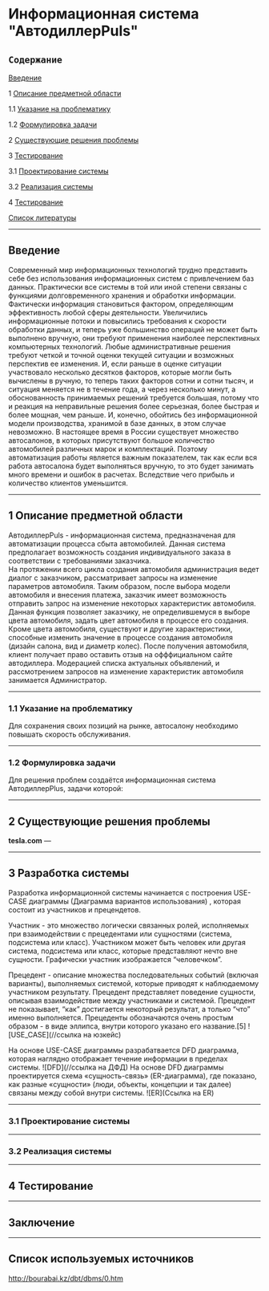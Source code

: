 # Информационная система "АвтодиллерPuls"
## `Содержание`
[Введение](#введение)

1 [Описание предметной области](#по)


1.1 [Указание на проблематику](#проблематика) 

1.2 [Формулировка задачи](#формулировка_задачи)

2 [Существующие решения проблемы](#существующие_решения_проблемы)

3 [Тестирование](#разработка_системы)

3.1 [Проектирование системы](#проектирование)

3.2 [Реализация системы](#реализация)

4 [Тестирование](#тестирование)

[Список литературы](#список_литературы)

***
## Введение <a name ="введение"></a>
Современный мир информационных технологий трудно представить себе без использования информационных систем с привлечением баз данных. Практически все системы в той или иной степени связаны с функциями долговременного хранения и обработки информации. Фактически информация становиться фактором, определяющим эффективность любой сферы деятельности. Увеличились информационные потоки и повысились требования к скорости обработки данных, и теперь уже большинство операций не может быть выполнено вручную, они требуют применения наиболее перспективных компьютерных технологий. Любые административные решения требуют четкой и точной оценки текущей ситуации и возможных перспектив ее изменения. И, если раньше в оценке ситуации участвовало несколько десятков факторов, которые могли быть вычислены в ручную, то теперь таких факторов сотни и сотни тысяч, и ситуация меняется не в течение года, а через несколько минут, а обоснованность принимаемых решений требуется большая, потому что и реакция на неправильные решения более серьезная, более быстрая и более мощная, чем раньше. И, конечно, обойтись без информационной модели производства, хранимой в базе данных, в этом случае невозможно.
В настоящее время в России существует множество автосалонов, в которых присутствуют большое количество автомобилей различных марок и комплектаций. Поэтому автоматизация работы является важным показателем, так как если вся работа автосалона будет выполняться вручную, то это будет занимать много времени и ошибок в расчетах. Вследствие чего прибыль и количество клиентов уменьшится.
***
## 1 Описание предметной области <a name ="по"></a>


АвтодиллерPuls - информационная система, предназначеная для автоматизации процесса сбыта автомобилей. Данная система предполагает возможность создания индивидуального заказа в соответствии с требованиями заказчика.  
На протяжении всего цикла создания автомобиля администрация ведет диалог с заказчиком, рассматривает запросы на изменение параметров автомобиля. Таким образом, после выбора модели автомобиля и внесения платежа, заказчик имеет возможность отправить запрос на изменение некоторых характеристик автомобиля. Данная функция позволяет заказчику, не определившемуся в выборе цвета автомобиля, задать цвет автомобиля в процессе его создания. Кроме цвета автомобиля, существуют и другие характеристики, способные изменить значение в процессе создания автомобиля (дизайн салона, вид и диаметр колес).
После получения автомобиля, клиент получает право оставить отзыв на офффициальном сайте автодиллера. 
Модерацией списка актуальных объявлений, и рассмотрением запросов на изменение характеристик автомобиля занимается Администратор.

***
  ### 1.1 Указание на проблематику <a name ="указание_на_проблематику"></a>
  Для сохранения своих позиций на рынке, автосалону необходимо повышать скорость обслуживания.
***
  ### 1.2 Формулировка задачи <a name ="формулировка_задачи"></a>
  Для решения проблем создаётся информационная система АвтодиллерPlus, задачи которой:
 
    
***
## 2 Существующие решения проблемы <a name ="существующие_решения_проблемы"></a>

**tesla.com** — 



***
## 3 Разработка системы <a name ="разработка_системы"></a>
Разработка информационной системы начинается с построения USE-CASE диаграммы (Диаграмма вариантов использования) , которая состоит из участников и прецендетов.

Участник - это множество логически связанных ролей, исполняемых при взаимодействии с прецедентами или сущностями (система, подсистема или класс). Участником может быть человек или другая система, подсистема или класс, которые представляют нечто вне сущности. Графически участник изображается “человечком”.

Прецедент - описание множества последовательных событий (включая варианты), выполняемых системой, которые приводят к наблюдаемому участником результату. Прецедент представляет поведение сущности, описывая взаимодействие между участниками и системой. Прецедент не показывает, “как” достигается некоторый результат, а только “что” именно выполняется. Прецеденты обозначаются очень простым образом - в виде эллипса, внутри которого указано его название.[5]
![USE_CASE](//ссылка на юзкейс)

На основе USE-CASE диаграммы разрабатвается DFD диаграмма, которая наглядно отображает течение информации в пределах системы.
![DFD](//ссылка на ДФД)
На основе DFD диаграммы проектируется схема «сущность-связь» (ER-диаграмма), где показано, как разные «сущности» (люди, объекты, концепции и так далее) связаны между собой внутри системы.
![ER](Ссылка на ER)

***
### 3.1 Проектирование системы <a name="проектирование"></a>
***
### 3.2 Реализация системы <a name="реализация"></a>
***
## 4 Тестирование <a name="тестирование"></a>
***
## Заключение
***
## Cписок используемых источников <a name="список_литературы"></a>
http://bourabai.kz/dbt/dbms/0.htm
